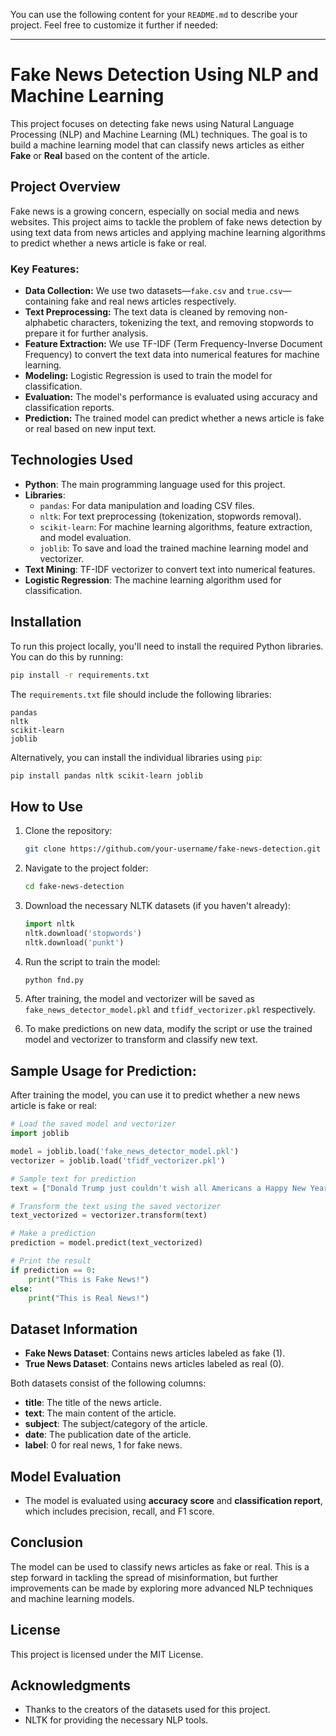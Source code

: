 You can use the following content for your `README.md` to describe your project. Feel free to customize it further if needed:

---

# Fake News Detection Using NLP and Machine Learning

This project focuses on detecting fake news using Natural Language Processing (NLP) and Machine Learning (ML) techniques. The goal is to build a machine learning model that can classify news articles as either **Fake** or **Real** based on the content of the article.

## Project Overview

Fake news is a growing concern, especially on social media and news websites. This project aims to tackle the problem of fake news detection by using text data from news articles and applying machine learning algorithms to predict whether a news article is fake or real.

### Key Features:
- **Data Collection:** We use two datasets—`fake.csv` and `true.csv`—containing fake and real news articles respectively.
- **Text Preprocessing:** The text data is cleaned by removing non-alphabetic characters, tokenizing the text, and removing stopwords to prepare it for further analysis.
- **Feature Extraction:** We use TF-IDF (Term Frequency-Inverse Document Frequency) to convert the text data into numerical features for machine learning.
- **Modeling:** Logistic Regression is used to train the model for classification.
- **Evaluation:** The model's performance is evaluated using accuracy and classification reports.
- **Prediction:** The trained model can predict whether a news article is fake or real based on new input text.

## Technologies Used

- **Python**: The main programming language used for this project.
- **Libraries**:
  - `pandas`: For data manipulation and loading CSV files.
  - `nltk`: For text preprocessing (tokenization, stopwords removal).
  - `scikit-learn`: For machine learning algorithms, feature extraction, and model evaluation.
  - `joblib`: To save and load the trained machine learning model and vectorizer.
- **Text Mining**: TF-IDF vectorizer to convert text into numerical features.
- **Logistic Regression**: The machine learning algorithm used for classification.

## Installation

To run this project locally, you'll need to install the required Python libraries. You can do this by running:

```bash
pip install -r requirements.txt
```

The `requirements.txt` file should include the following libraries:

```
pandas
nltk
scikit-learn
joblib
```

Alternatively, you can install the individual libraries using `pip`:

```bash
pip install pandas nltk scikit-learn joblib
```

## How to Use

1. Clone the repository:

   ```bash
   git clone https://github.com/your-username/fake-news-detection.git
   ```

2. Navigate to the project folder:

   ```bash
   cd fake-news-detection
   ```

3. Download the necessary NLTK datasets (if you haven't already):

   ```python
   import nltk
   nltk.download('stopwords')
   nltk.download('punkt')
   ```

4. Run the script to train the model:

   ```bash
   python fnd.py
   ```

5. After training, the model and vectorizer will be saved as `fake_news_detector_model.pkl` and `tfidf_vectorizer.pkl` respectively.

6. To make predictions on new data, modify the script or use the trained model and vectorizer to transform and classify new text.

## Sample Usage for Prediction:

After training the model, you can use it to predict whether a new news article is fake or real:

```python
# Load the saved model and vectorizer
import joblib

model = joblib.load('fake_news_detector_model.pkl')
vectorizer = joblib.load('tfidf_vectorizer.pkl')

# Sample text for prediction
text = ["Donald Trump just couldn't wish all Americans a Happy New Year and leave it at that."]

# Transform the text using the saved vectorizer
text_vectorized = vectorizer.transform(text)

# Make a prediction
prediction = model.predict(text_vectorized)

# Print the result
if prediction == 0:
    print("This is Fake News!")
else:
    print("This is Real News!")
```

## Dataset Information

- **Fake News Dataset**: Contains news articles labeled as fake (1).
- **True News Dataset**: Contains news articles labeled as real (0).

Both datasets consist of the following columns:
- **title**: The title of the news article.
- **text**: The main content of the article.
- **subject**: The subject/category of the article.
- **date**: The publication date of the article.
- **label**: 0 for real news, 1 for fake news.

## Model Evaluation

- The model is evaluated using **accuracy score** and **classification report**, which includes precision, recall, and F1 score.

## Conclusion

The model can be used to classify news articles as fake or real. This is a step forward in tackling the spread of misinformation, but further improvements can be made by exploring more advanced NLP techniques and machine learning models.

## License

This project is licensed under the MIT License.

## Acknowledgments

- Thanks to the creators of the datasets used for this project.
- NLTK for providing the necessary NLP tools.

